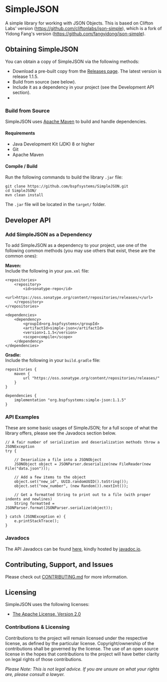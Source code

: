 # SimpleJSON

A simple library for working with JSON Objects. This is based on Clifton Labs' version (https://github.com/cliftonlabs/json-simple), which is a fork of Yidong Fang's version (https://github.com/fangyidong/json-simple).

## Obtaining SimpleJSON

You can obtain a copy of SimpleJSON via the following methods:
- Download a pre-built copy from the [Releases page](https://github.com/bspfsystems/SimpleJSON/releases/latest/). The latest version is release 1.1.5.
- Build from source (see below).
- Include it as a dependency in your project (see the Development API section).
-
### Build from Source

SimpleJSON uses [Apache Maven](https://maven.apache.org/) to build and handle dependencies.

#### Requirements

- Java Development Kit (JDK) 8 or higher
- Git
- Apache Maven

#### Compile / Build

Run the following commands to build the library `.jar` file:
```
git clone https://github.com/bspfsystems/SimpleJSON.git
cd SimpleJSON/
mvn clean install
```

The `.jar` file will be located in the `target/` folder.

## Developer API

### Add SimpleJSON as a Dependency

To add SimpleJSON as a dependency to your project, use one of the following common methods (you may use others that exist, these are the common ones):

**Maven:**<br />
Include the following in your `pom.xml` file:<br />
```
<repositories>
    <repository>
        <id>sonatype-repo</id>
        <url>https://oss.sonatype.org/content/repositories/releases/</url>
    </repository>
</repositories>

<dependencies>
    <dependency>
        <groupId>org.bspfsystems</groupId>
        <artifactId>simple-json</artifactId>
        <version>1.1.5</version>
        <scope>compile</scope>
    </dependency>
</dependencies>
```

**Gradle:**<br />
Include the following in your `build.gradle` file:<br />
```
repositories {
    maven {
        url "https://oss.sonatype.org/content/repositories/releases/"
    }
}

dependencies {
    implementation "org.bspfsystems:simple-json:1.1.5"
}
```

### API Examples

These are some basic usages of SimpleJSON; for a full scope of what the library offers, please see the Javadocs section below.
```
// A fair number of serialization and deserialization methods throw a JSONException
try {
    
    // Deserialize a file into a JSONObject
    JSONObject object = JSONParser.deserialize(new FileReader(new File("data.json")));
    
    // Add a few items to the object
    object.set("new_id", UUID.randomUUID().toString());
    object.set("new_number", (new Random()).nextInt());
    
    // Get a formatted String to print out to a file (with proper indents and newlines)
    String formatted = JSONParser.format(JSONParser.serialize(object));
    
} catch (JSONException e) {
    e.printStackTrace();
}
```

### Javadocs

The API Javadocs can be found [here](https://bspfsystems.org/docs/simplejson/), kindly hosted by [javadoc.io](https://javadoc.io/).

## Contributing, Support, and Issues

Please check out [CONTRIBUTING.md](CONTRIBUTING.md) for more information.

## Licensing

SimpleJSON uses the following licenses:
- [The Apache License, Version 2.0](https://apache.org/licenses/LICENSE-2.0.html)

### Contributions & Licensing

Contributions to the project will remain licensed under the respective license, as defined by the particular license. Copyright/ownership of the contributions shall be governed by the license. The use of an open source license in the hopes that contributions to the project will have better clarity on legal rights of those contributions.

_Please Note: This is not legal advice. If you are unsure on what your rights are, please consult a lawyer._
